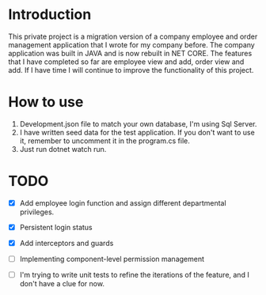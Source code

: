 # Introduction

This private project is a migration version of a company employee and order management application that I wrote for my company before. The company application was built in JAVA and is now rebuilt in NET CORE. The features that I have completed so far are employee view and add, order view and add. If I have time I will continue to improve the functionality of this project.



# How to use
1. Development.json file to match your own database, I'm using Sql Server.
2. I have written seed data for the test application. If you don't want to use it, remember to uncomment it in the program.cs file.
3. Just run dotnet watch run.

# TODO
- [x] Add employee login function and assign different departmental privileges.
- [x] Persistent login status
- [x] Add interceptors and guards
- [ ] Implementing component-level permission management
- [ ] I'm trying to write unit tests to refine the iterations of the feature, and I don't have a clue for now.

